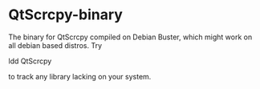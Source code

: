 # QtScrcpy-binary
The binary for QtScrcpy compiled on Debian Buster, which might work on all debian based distros. Try 

ldd QtScrcpy

to track any library lacking on your system.
